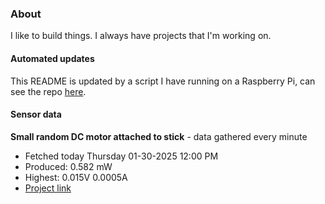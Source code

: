 ### About
I like to build things. I always have projects that I'm working on.

#### Automated updates
This README is updated by a script I have running on a Raspberry Pi, can see the repo [here](https://github.com/jdc-cunningham/raspi-git-repo-updater).

#### Sensor data


**Small random DC motor attached to stick** - data gathered every minute
- Fetched today Thursday 01-30-2025 12:00 PM
- Produced: 0.582 mW
- Highest: 0.015V 0.0005A
- [Project link](https://github.com/jdc-cunningham/turbine-raspi)